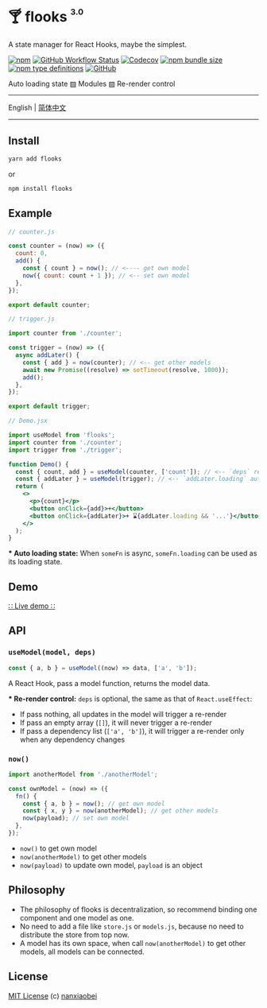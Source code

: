 # 🍸 flooks <sup><sup><sub>3.0</sub></sup></sup>

A state manager for React Hooks, maybe the simplest.

[![npm](https://img.shields.io/npm/v/flooks?style=flat-square)](https://www.npmjs.com/package/flooks)
[![GitHub Workflow Status](https://img.shields.io/github/workflow/status/nanxiaobei/flooks/Test?style=flat-square)](https://github.com/nanxiaobei/flooks/actions?query=workflow%3ATest)
[![Codecov](https://img.shields.io/codecov/c/github/nanxiaobei/flooks?style=flat-square)](https://codecov.io/gh/nanxiaobei/flooks)
[![npm bundle size](https://img.shields.io/bundlephobia/minzip/flooks?style=flat-square)](https://bundlephobia.com/result?p=flooks)
[![npm type definitions](https://img.shields.io/npm/types/typescript?style=flat-square)](https://github.com/nanxiaobei/flooks/blob/master/src/index.ts)
[![GitHub](https://img.shields.io/github/license/nanxiaobei/flooks?style=flat-square)](https://github.com/nanxiaobei/flooks/blob/master/LICENSE)

Auto loading state ▨ Modules ▨ Re-render control

---

English | [简体中文](./README.zh-CN.md)

---

## Install

```sh
yarn add flooks
```

or

```sh
npm install flooks
```

## Example

```js
// counter.js

const counter = (now) => ({
  count: 0,
  add() {
    const { count } = now(); // <---- get own model
    now({ count: count + 1 }); // <-- set own model
  },
});

export default counter;
```

```js
// trigger.js

import counter from './counter';

const trigger = (now) => ({
  async addLater() {
    const { add } = now(counter); // <-- get other models
    await new Promise((resolve) => setTimeout(resolve, 1000));
    add();
  },
});

export default trigger;
```

```jsx
// Demo.jsx

import useModel from 'flooks';
import counter from './counter';
import trigger from './trigger';

function Demo() {
  const { count, add } = useModel(counter, ['count']); // <-- `deps` re-render control
  const { addLater } = useModel(trigger); // <-- `addLater.loading` auto loading state
  return (
    <>
      <p>{count}</p>
      <button onClick={add}>+</button>
      <button onClick={addLater}>+ ⌛{addLater.loading && '...'}</button>
    </>
  );
}
```

**\* Auto loading state:** When `someFn` is async, `someFn.loading` can be used as its loading state.

## Demo

[∷ Live demo ∷](https://codesandbox.io/s/flooks-gqye5)

## API

### `useModel(model, deps)`

```js
const { a, b } = useModel((now) => data, ['a', 'b']);
```

A React Hook, pass a model function, returns the model data.

**\* Re-render control:** `deps` is optional, the same as that of `React.useEffect`:

- If pass nothing, all updates in the model will trigger a re-render
- If pass an empty array (`[]`), it will never trigger a re-render
- If pass a dependency list (`['a', 'b']`), it will trigger a re-render only when any dependency changes

### `now()`

```js
import anotherModel from './anotherModel';

const ownModel = (now) => ({
  fn() {
    const { a, b } = now(); // get own model
    const { x, y } = now(anotherModel); // get other models
    now(payload); // set own model
  },
});
```

- `now()` to get own model
- `now(anotherModel)` to get other models
- `now(payload)` to update own model, `payload` is an object

## Philosophy

- The philosophy of flooks is decentralization, so recommend binding one component and one model as one.
- No need to add a file like `store.js` or `models.js`, because no need to distribute the store from top now.
- A model has its own space, when call `now(anotherModel)` to get other models, all models can be connected.

## License

[MIT License](https://github.com/nanxiaobei/flooks/blob/master/LICENSE) (c) [nanxiaobei](https://mrlee.me/)

